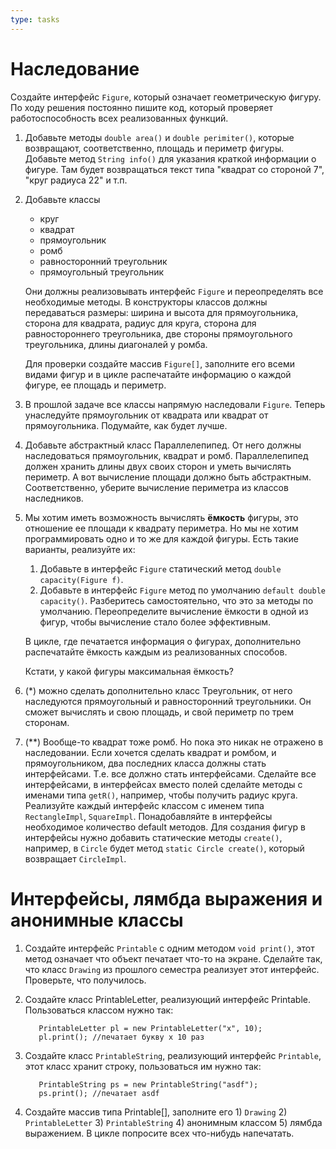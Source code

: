 ```yaml
---
type: tasks
---
```


# Наследование

Создайте интерфейс `Figure`, который означает геометрическую фигуру. По ходу решения постоянно
пишите код, который проверяет работоспособность всех реализованных функций.

1. Добавьте методы `double area()` и `double perimiter()`, которые возвращают,
соответственно, площадь и
периметр фигуры. Добавьте метод `String info()` для указания краткой информации о фигуре.
Там будет возвращаться текст типа "квадрат со стороной 7", "круг радиуса 22" и т.п.
1. Добавьте классы
    * круг
    * квадрат
    * прямоугольник
    * ромб
    * равносторонний треугольник
    * прямоугольный треугольник

    Они должны реализовывать интерфейс `Figure` и переопределять все необходимые методы. В конструкторы классов
должны передаваться размеры: ширина и высота для прямоугольника, сторона для квадрата,
радиус для круга, сторона для равностороннего треугольника, две стороны прямоугольного треугольника,
длины диагоналей у ромба.

     Для проверки создайте массив `Figure[]`, заполните его всеми видами фигур и в цикле
     распечатайте информацию о каждой фигуре, ее площадь и периметр.
1. В прошлой задаче все классы напрямую наследовали `Figure`. Теперь унаследуйте прямоугольник от квадрата
или квадрат от прямоугольника. Подумайте, как будет лучше.
1. Добавьте абстрактный класс Параллелепипед. От него должны наследоваться прямоугольник, квадрат и ромб.
Параллелепипед должен хранить длины двух своих сторон и уметь вычислять периметр. А вот вычисление
площади должно быть абстрактным. Соответственно, уберите вычисление периметра из классов наследников.
1. Мы хотим иметь возможность вычислять __ёмкость__ фигуры, это отношение ее площади к квадрату
периметра. Но мы не хотим программировать одно и то же для каждой фигуры.
Есть такие варианты, реализуйте их:
     1. Добавьте в интерфейс `Figure` статический метод `double capacity(Figure f)`.
     1. Добавьте в интерфейс `Figure` метод по умолчанию `default double capacity()`.
        Разберитесь самостоятельно, что это за методы по умолчанию.
        Переопределите вычисление ёмкости в одной из фигур, чтобы вычисление стало более эффективным. 
        
     В цикле, где печатается информация о фигурах, дополнительно распечатайте ёмкость каждым из
     реализованных способов.
     
     Кстати, у какой фигуры максимальная ёмкость?
1. (*) можно сделать дополнительно класс Треугольник, от него наследуются прямоугольный и равносторонний
треугольники. Он сможет вычислять и свою площадь, и свой периметр по трем сторонам.
1. (**) Вообще-то квадрат тоже ромб. Но пока это никак не отражено в наследовании. Если хочется сделать
квадрат и ромбом, и прямоугольником, два последних класса должны стать интерфейсами. Т.е. все должно стать
интерфейсами. Сделайте все интерфейсами, в интерфейсах вместо полей сделайте методы с именами типа `getR()`,
например, чтобы получить радиус круга.
Реализуйте каждый интерфейс классом с именем типа `RectangleImpl`,
`SquareImpl`. Понадобавляйте в интерфейсы необходимое количество default методов. Для создания фигур
в интерфейсы нужно добавить статические методы `create()`, например, в `Circle` будет метод
`static Circle create()`, который возвращает `CircleImpl`.   

# Интерфейсы, лямбда выражения и анонимные классы
1. Создайте интерфейс `Printable` с одним методом `void print()`, этот метод означает
что объект печатает что-то на экране. Сделайте так, что класс `Drawing` из прошлого семестра
реализует этот интерфейс. Проверьте, что получилось.
1. Создайте класс PrintableLetter, реализующий интерфейс Printable. Пользоваться классом нужно так:

          PrintableLetter pl = new PrintableLetter("x", 10);
          pl.print(); //печатает букву x 10 раз

1. Создайте класс `PrintableString`, реализующий интерфейс `Printable`, этот класс хранит строку, пользоваться им нужно так:

          PrintableString ps = new PrintableString("asdf");
          ps.print(); //печатает asdf

1. Создайте массив типа Printable[], заполните его 1) `Drawing` 2) `PrintableLetter` 3) `PrintableString` 4) анонимным классом 5) лямбда выражением. В цикле попросите всех что-нибудь напечатать.
